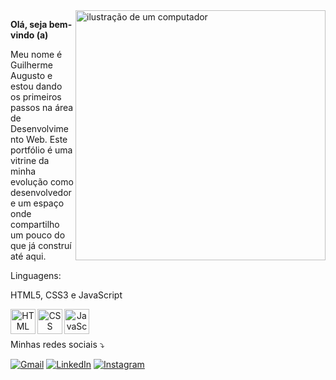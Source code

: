 <img src="https://raw.githubusercontent.com/MicaelliMedeiros/micaellimedeiros/master/image/computer-illustration.png" alt="ilustração de um computador" min-width="400px" max-width="400px" width="400px" align="right">
<p align="left">
<b>Olá, seja bem-vindo (a)</b>
<p align="left">
Meu nome é Guilherme Augusto e estou dando os primeiros passos na área de Desenvolvimento Web. Este portfólio é uma vitrine da minha evolução como desenvolvedor e um espaço onde compartilho um pouco do que já construí até aqui.
</p>

<p align="left">

  Linguagens:<br> 
  
  HTML5, CSS3 e JavaScript
  <p align="center">
 <img src="https://img.icons8.com/color/96/000000/html-5--v1.png" alt="HTML" width="40" align="left">
  <img src="https://img.icons8.com/color/96/000000/css3.png" alt="CSS" width="40" align="left">
  <img src="https://img.icons8.com/color/96/000000/javascript--v1.png" alt="JavaScript" width="40" align="left">
</p>

<p align="left">
</p>
<br>
<br>

<p>

Minhas redes sociais ⤵️
</p>

<p align="left">
  <a href="mailto:guilherme.tavares.cavalcante@gmail.com" target="_blank" title="Gmail"> 
  <img src="https://img.shields.io/badge/-Gmail-FF0000?style=flat-square&labelColor=FF0000&logo=gmail&logoColor=white" alt="Gmail"/></a>
  <a href="https://www.linkedin.com/in/guilhermeatc/" target="_blank" title="LinkedIn">
  <img src="https://img.shields.io/badge/-Linkedin-0e76a8?style=flat-square&logo=Linkedin&logoColor=white&link=https://www.linkedin.com/in/guilhermeatc/" alt="LinkedIn"/></a>
  <a href="https://www.instagram.com/SEU_USUARIO" target="_blank" title="Instagram">
  <img src="https://img.shields.io/badge/-Instagram-DF0174?style=flat-square&labelColor=DF0174&logo=instagram&logoColor=white&link=LINK-DO-SEU-INSTAGRAM" alt="Instagram"/></a>
</p>